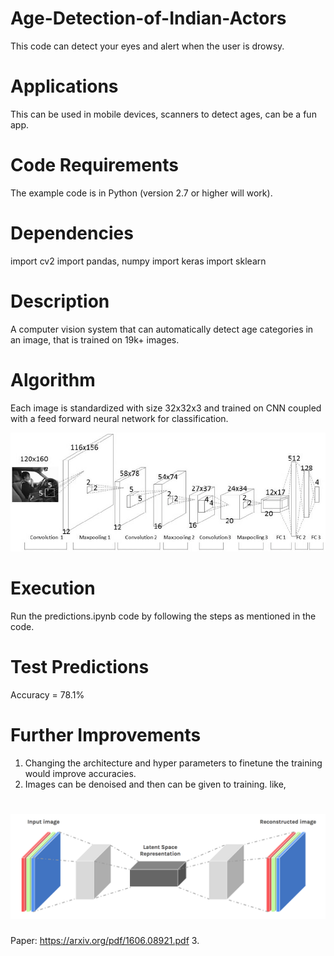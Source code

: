 # Age-Detection-of-Indian-Actors

This code can detect your eyes and alert when the user is drowsy.

# Applications
This can be used in mobile devices, scanners to detect ages, can be a fun app.

# Code Requirements
The example code is in Python (version 2.7 or higher will work).

# Dependencies
import cv2
import pandas, numpy
import keras
import sklearn

# Description
A computer vision system that can automatically detect age categories in an image, that is trained on 19k+ images.

# Algorithm
Each image is standardized with size 32x32x3 and trained on CNN coupled with a feed forward neural network for classification.

<img src="cnn01.png">

# Execution
Run the predictions.ipynb code by following the steps as mentioned in the code.

# Test Predictions
Accuracy = 78.1%

# Further Improvements
1. Changing the architecture and hyper parameters to finetune the training would improve accuracies.
2. Images can be denoised and then can be given to training. like,
# <img src="denoise_images01.png">

Paper: https://arxiv.org/pdf/1606.08921.pdf
3. 
